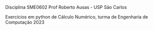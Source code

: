 Disciplina SME0602 Prof Roberto Ausas - USP São Carlos

Exercícios em python de Cálculo Numérico, turma de Engenharia de Computação 2023
